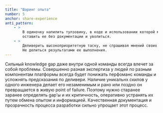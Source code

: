 ```yaml
---
title: "Шаринг опыта"
number: 5
anchor: share-experience
anti_pattern:
    - >
        В одиночку напилить тулзовину, в коде и использовании которой может разобраться только ее создатель, 
        оставить ее без документации и уволиться. 
    - > 
        Деливерить высокоприоритетную таску, не спрашивая мнений своих тиммейтов. 
        Не делиться результатами ее выполнения.
---
```


Сильный knowledge gap даже внутри одной команды всегда влечет за собой проблемы. Совершенно разная экспертиза у людей 
по разным компонентам платформы всегда будет понижать перфоманс команды и усложнять предсказания по деливери. Наличие 
уникальнх скилов у одного инженера делает его незаменимым и рано или поздно он превращается в живую point of failure. 
Поэтому нужно старанее заранее определять gap'ы и их критичность, оперативно устранять их путем обмена опытом 
и информацией. Качественная документация и прозрачность процесса разработки сильно упрощает этот процесс.